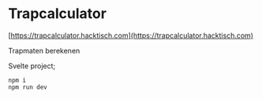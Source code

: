 # Trapcalculator

[https://trapcalculator.hacktisch.com](https://trapcalculator.hacktisch.com)

Trapmaten berekenen

Svelte project;

```
npm i
npm run dev
```